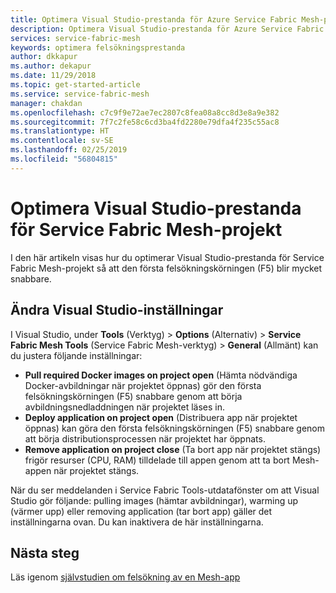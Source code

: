 ```yaml
---
title: Optimera Visual Studio-prestanda för Azure Service Fabric Mesh-projekt | Microsoft Docs
description: Optimera Visual Studio-prestanda för Azure Service Fabric Mesh-appar
services: service-fabric-mesh
keywords: optimera felsökningsprestanda
author: dkkapur
ms.author: dekapur
ms.date: 11/29/2018
ms.topic: get-started-article
ms.service: service-fabric-mesh
manager: chakdan
ms.openlocfilehash: c7c9f9e72ae7ec2807c8fea08a8cc8d3e8a9e382
ms.sourcegitcommit: 7f7c2fe58c6cd3ba4fd2280e79dfa4f235c55ac8
ms.translationtype: HT
ms.contentlocale: sv-SE
ms.lasthandoff: 02/25/2019
ms.locfileid: "56804815"
---
```

# <a name="optimize-visual-studio-performance-for-service-fabric-mesh-projects"></a>Optimera Visual Studio-prestanda för Service Fabric Mesh-projekt

I den här artikeln visas hur du optimerar Visual Studio-prestanda för Service Fabric Mesh-projekt så att den första felsökningskörningen (F5) blir mycket snabbare.  

## <a name="change-visual-studio-settings"></a>Ändra Visual Studio-inställningar
 
I Visual Studio, under **Tools** (Verktyg)  > **Options** (Alternativ)   > **Service Fabric Mesh Tools** (Service Fabric Mesh-verktyg)  > **General** (Allmänt) kan du justera följande inställningar:

- **Pull required Docker images on project open** (Hämta nödvändiga Docker-avbildningar när projektet öppnas) gör den första felsökningskörningen (F5) snabbare genom att börja avbildningsnedladdningen när projektet läses in.  
- **Deploy application on project open** (Distribuera app när projektet öppnas) kan göra den första felsökningskörningen (F5) snabbare genom att börja distributionsprocessen när projektet har öppnats.  
- **Remove application on project close** (Ta bort app när projektet stängs) frigör resurser (CPU, RAM) tilldelade till appen genom att ta bort Mesh-appen när projektet stängs.  

När du ser meddelanden i Service Fabric Tools-utdatafönster om att Visual Studio gör följande: pulling images (hämtar avbildningar), warming up (värmer upp) eller removing application (tar bort app) gäller det inställningarna ovan. Du kan inaktivera de här inställningarna.

## <a name="next-steps"></a>Nästa steg

Läs igenom [självstudien om felsökning av en Mesh-app](service-fabric-mesh-tutorial-debug-service-fabric-mesh-app.md)